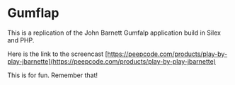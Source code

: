 # Gumflap

This is a replication of the John Barnett Gumfalp application build in Silex and PHP.

Here is the link to the screencast [https://peepcode.com/products/play-by-play-jbarnette](https://peepcode.com/products/play-by-play-jbarnette)

This is for fun. Remember that!
